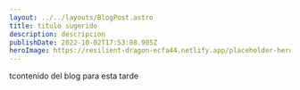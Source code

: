 ```yaml
---
layout: ../../layouts/BlogPost.astro
title: titulo sugerido
description: descripcion
publishDate: 2022-10-02T17:53:08.905Z
heroImage: https://resilient-dragon-ecfa44.netlify.app/placeholder-hero.jpg
---
```

tcontenido del blog para esta tarde